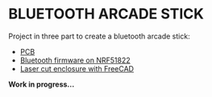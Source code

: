 BLUETOOTH ARCADE STICK
==========

Project in three part to create a bluetooth arcade stick:
 * [PCB](https://github.com/execuc/ble-arcade-stick/tree/master/pcb)
 * [Bluetooth firmware on NRF51822](https://github.com/execuc/ble-arcade-stick/tree/master/firmware)
 * [Laser cut enclosure with FreeCAD](https://github.com/execuc/ble-arcade-stick/tree/master/cad)
 
 **Work in progress...**
 
 